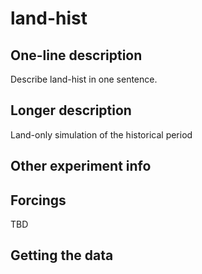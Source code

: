 <!--- This file contains a number of sections -->
<!--- They are bounded by comments like this -->
<!--- Do not edit these sections by hand -->
<!--- Start title -->
# land-hist
<!--- End title -->

## One-line description

<!--- Start one-line-description -->
Describe land-hist in one sentence.
<!--- End one-line-description -->

## Longer description

<!--- Start longer-description -->
Land-only simulation of the historical period
<!--- End longer-description -->

## Other experiment info

<!--- Start other-experiment-info -->
<!--- End other-experiment-info -->

## Forcings

<!--- Start forcings -->
TBD
<!--- End forcings -->

## Getting the data

<!--- TODO: auto-generate this -->
